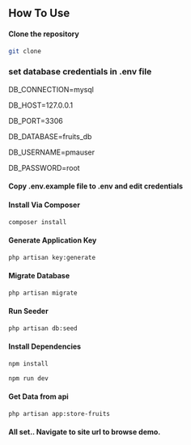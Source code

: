  


## How To Use

#### Clone the repository

```bash
git clone
```

### set database credentials in .env file

DB_CONNECTION=mysql

DB_HOST=127.0.0.1

DB_PORT=3306

DB_DATABASE=fruits_db

DB_USERNAME=pmauser

DB_PASSWORD=root


#### Copy .env.example file to .env and edit credentials

#### Install Via Composer

```bash
composer install
```

#### Generate Application Key

```bash
php artisan key:generate
```

#### Migrate Database

```bash
php artisan migrate
```

#### Run Seeder

```bash
php artisan db:seed
```

#### Install Dependencies

```bash
npm install

npm run dev
```
####  Get Data from api
```bash
php artisan app:store-fruits
```


#### All set.. Navigate to site url to browse demo.

 
